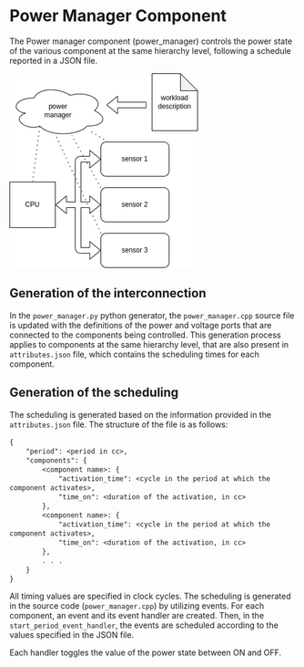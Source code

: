 # Power Manager Component

The Power manager component (power_manager) controls the power state of the various component at the same hierarchy level, following a schedule reported in a JSON file.

![blockscheme](drawio/blockscheme.png)

## Generation of the interconnection
In the `power_manager.py` python generator, the `power_manager.cpp` source file is updated with the definitions of the power and voltage ports that are connected to the components being controlled. This generation process applies to components at the same hierarchy level, that are also present in `attributes.json` file, which contains the scheduling times for each component.

## Generation of the scheduling
The scheduling is generated based on the information provided in the `attributes.json` file. The structure of the file is as follows:

```
{
    "period": <period in cc>,
    "components": {
        <component name>: {
            "activation_time": <cycle in the period at which the component activates>,
            "time_on": <duration of the activation, in cc>
        },
        <component name>: {
            "activation_time": <cycle in the period at which the component activates>,
            "time_on": <duration of the activation, in cc>
        },
        . . .
    }
}
```

All timing values are specified in clock cycles. The scheduling is generated in the source code (`power_manager.cpp`) by utilizing events. For each component, an event and its event handler are created. Then, in the `start_period_event_handler`, the events are scheduled according to the values specified in the JSON file.

Each handler toggles the value of the power state between ON and OFF. 